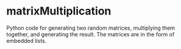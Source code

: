 # matrixMultiplication
Python code for generating two random matrices, multiplying them together, and generating the result. The matrices are in the form of embedded lists.
